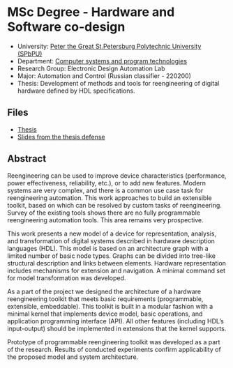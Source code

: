 # MSc Degree - Hardware and Software co-design

* University: [Peter the Great St.Petersburg Polytechnic University (SPbPU)](https://english.spbstu.ru/)
* Department: [Computer systems and program technologies](http://kspt.icc.spbstu.ru/)
* Research Group: Electronic Design Automation Lab
* Major: Automation and Control (Russian classifier - 220200) 
* Thesis: Development of methods and tools for reengineering of digital hardware defined by HDL specifications.

## Files

* [Thesis](./thesis.pdf)
* [Slides from the thesis defense](./defence-slides.pdf)

## Abstract

Reengineering can be used to improve device characteristics (performance, power effectiveness, reliability, etc.), or to add new features.
Modern systems are very complex, and there is a common use case task for reengineering automation.
This work approaches to build an extensible toolkit, based on which can be resolved by custom tasks of reengineering.
Survey of the existing tools shows there are no fully programmable reengineering automation tools.
This area remains very prospective.

This work presents a new model of a device for representation, analysis, and transformation of digital systems described in hardware description languages (HDL).
This model is based on an architecture graph with a limited number of basic node types.
Graphs can be divided into tree-like structural description and links between elements.
Hardware representation includes mechanisms for extension and navigation.
A minimal command set for model transformation was developed.

As a part of the project we designed the architecture of a hardware reengineering toolkit that meets basic requirements (programmable, extensible, embeddable).
This toolkit is built in a modular fashion with a minimal kernel that implements device model, basic operations, and application programming interface (API).
All other features (including HDL’s input-output) should be implemented in extensions that the kernel supports.

Prototype of programmable reengineering toolkit was developed as a part of the research.
Results of conducted experiments confirm applicability of the proposed model and system architecture.
